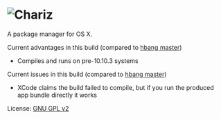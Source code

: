 # ![Chariz](https://i.imgur.com/BWTtsMO.png)
A package manager for OS X.

Current advantages in this build (compared to [hbang master](http://github.com/hbang/Chariz))
 - Compiles and runs on pre-10.10.3 systems

Current issues in this build (compared to [hbang master](http://github.com/hbang/Chariz))
 - XCode claims the build failed to compile, but if you run the produced app bundle directly it works

License: [GNU GPL v2](https://www.gnu.org/licenses/gpl-2.0.html)
